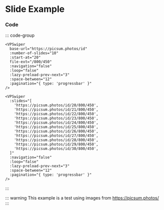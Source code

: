 # Slide Example

<ExampleLinks />

<!--@include: ./parts/head.md-->

<VPSwiper
base-url="https://picsum.photos/id"
:number-of-slides="10"
:start-at="20"
file-ext="/800/450"
:navigation="false"
:loop="false"
:lazy-preload-prev-next="3"
:space-between="12"
:pagination="{ type: 'progressbar' }"
/>

### Code

::: code-group

```vue [Dynamic URLs ~vscode-icons:file-type-codekit~]
<VPSwiper
  base-url="https://picsum.photos/id"
  :number-of-slides="10"
  :start-at="20"
  file-ext="/800/450"
  :navigation="false"
  :loop="false"
  :lazy-preload-prev-next="3"
  :space-between="12"
  :pagination="{ type: 'progressbar' }"
/>
```

```vue [Slides ~vscode-icons:file-type-text~]
<VPSwiper
  :slides="[
    'https://picsum.photos/id/20/800/450',
    'https://picsum.photos/id/21/800/450',
    'https://picsum.photos/id/22/800/450',
    'https://picsum.photos/id/23/800/450',
    'https://picsum.photos/id/24/800/450',
    'https://picsum.photos/id/25/800/450',
    'https://picsum.photos/id/26/800/450',
    'https://picsum.photos/id/27/800/450',
    'https://picsum.photos/id/28/800/450',
    'https://picsum.photos/id/29/800/450',
    'https://picsum.photos/id/30/800/450',
  ]"
  :navigation="false"
  :loop="false"
  :lazy-preload-prev-next="3"
  :space-between="12"
  :pagination="{ type: 'progressbar' }"
/>
```

:::

::: warning
This example is a test using images from https://picsum.photos/
:::
